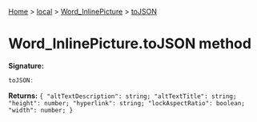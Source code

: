 [Home](./index) &gt; [local](local.md) &gt; [Word\_InlinePicture](local.word_inlinepicture.md) &gt; [toJSON](local.word_inlinepicture.tojson.md)

# Word\_InlinePicture.toJSON method


**Signature:**
```javascript
toJSON:
```
**Returns:** `{
            "altTextDescription": string;
            "altTextTitle": string;
            "height": number;
            "hyperlink": string;
            "lockAspectRatio": boolean;
            "width": number;
        }`

